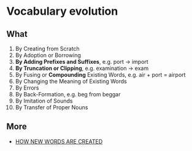 # Vocabulary evolution 


## What 

1. By Creating from Scratch	
1. By Adoption or Borrowing	
1. **By Adding Prefixes and Suffixes**, e.g. port → import
1. **By Truncation or Clipping**,	 e.g. examination → exam
1. By Fusing or **Compounding** Existing Words, e.g. air + port = airport
1. By Changing the Meaning of Existing Words
1. By Errors	
1. By Back-Formation, e.g. beg from beggar
1. By Imitation of Sounds	
1. By Transfer of Proper Nouns	


## More 

* [HOW NEW WORDS ARE CREATED](https://www.thehistoryofenglish.com/issues_new.html)